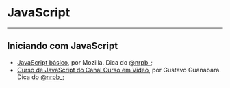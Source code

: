  # JavaScript

---
 
## Iniciando com JavaScript
  - [JavaScript básico](https://developer.mozilla.org/pt-BR/docs/Aprender/Getting_started_with_the_web/JavaScript_basico), por Mozilla. Dica do [@nrpb_](https://https://github.com/NicolasPereira); 
  - [Curso de JavaScript do Canal Curso em Video](https://www.youtube.com/playlist?list=PLHz_AreHm4dlsK3Nr9GVvXCbpQyHQl1o1), por Gustavo Guanabara. Dica do [@nrpb_](https://https://github.com/NicolasPereira); 
